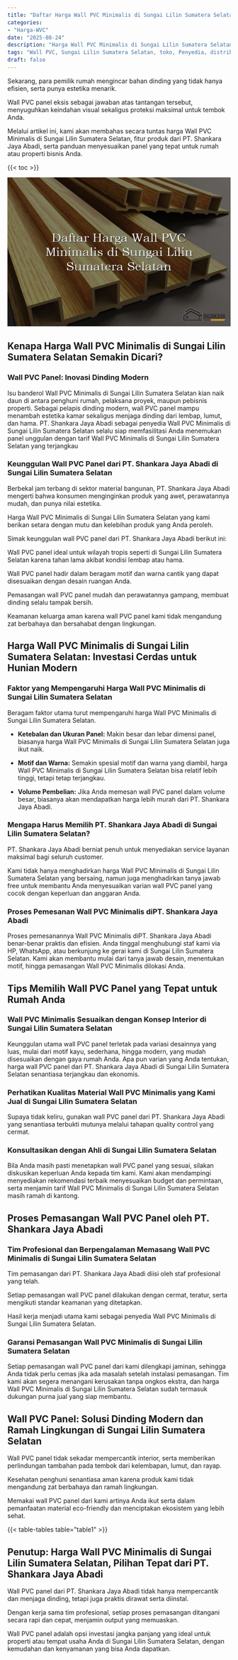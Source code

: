 ```yaml
---
title: "Daftar Harga Wall PVC Minimalis di Sungai Lilin Sumatera Selatan"
categories: 
- "Harga-WVC"
date: "2025-08-24"
description: "Harga Wall PVC Minimalis di Sungai Lilin Sumatera Selatan untuk rumah, perkantoran, serta gerai. Panel unggulan, beragam motif, warna menarik, dengan servis pemasangan ditangani oleh tenaga ahli berpengalaman dan jaminan resmi!|Servis distribusi Wall PVC Minimalis di Sungai Lilin Sumatera Selatan bagi keperluan hunian, kantor, atau toko, beserta material terbaik dan instalasi oleh tenaga ahli berpengalaman serta jaminan resmi.|Alternatif Wall PVC Minimalis di Sungai Lilin Sumatera Selatan yang andal bagi tempat tinggal, office, serta ritel, bersama material terbaik dan instalasi oleh tenaga ahli berpengalaman dan jaminan resmi.|Penjualan Wall PVC Minimalis di Sungai Lilin Sumatera Selatan bagi rumah, perkantoran, dan ritel, dengan panel unggulan dan pemasangan dikerjakan oleh tim berpengalaman, lengkap beserta jaminan resmi.}"
tags: "Wall PVC, Sungai Lilin Sumatera Selatan, toko, Penyedia, distributor"
draft: false
---
```


Sekarang, para pemilik rumah mengincar bahan dinding yang tidak hanya efisien, serta punya estetika menarik.

Wall PVC panel eksis sebagai jawaban atas tantangan tersebut, menyuguhkan keindahan visual sekaligus proteksi maksimal untuk tembok Anda.

Melalui artikel ini, kami akan membahas secara tuntas harga Wall PVC Minimalis di Sungai Lilin Sumatera Selatan, fitur produk dari PT. Shankara Jaya Abadi, serta panduan menyesuaikan panel yang tepat untuk rumah atau properti bisnis Anda.

{{< toc >}}

![Daftar Harga Wall PVC Minimalis di Sungai Lilin Sumatera Selatan](/images/Harga-WVC/Daftar-Harga-Wall-PVC-Minimalis-di-Sungai-Lilin-Sumatera-Selatan.png)


## Kenapa Harga Wall PVC Minimalis di Sungai Lilin Sumatera Selatan Semakin Dicari?

### Wall PVC Panel: Inovasi Dinding Modern

Isu banderol Wall PVC Minimalis di Sungai Lilin Sumatera Selatan kian naik daun di antara penghuni rumah, pelaksana proyek, maupun pebisnis properti. Sebagai pelapis dinding modern, wall PVC panel mampu menambah estetika kamar sekaligus menjaga dinding dari lembap, lumut, dan hama. PT. Shankara Jaya Abadi sebagai penyedia Wall PVC Minimalis di Sungai Lilin Sumatera Selatan selalu siap memfasilitasi Anda menemukan panel unggulan dengan tarif Wall PVC Minimalis di Sungai Lilin Sumatera Selatan yang terjangkau

### Keunggulan Wall PVC Panel dari PT. Shankara Jaya Abadi di Sungai Lilin Sumatera Selatan

Berbekal jam terbang di sektor material bangunan, PT. Shankara Jaya Abadi mengerti bahwa konsumen menginginkan produk yang awet, perawatannya mudah, dan punya nilai estetika.

Harga Wall PVC Minimalis di Sungai Lilin Sumatera Selatan yang kami berikan setara dengan mutu dan kelebihan produk yang Anda peroleh.

Simak keunggulan wall PVC panel dari PT. Shankara Jaya Abadi berikut ini:

Wall PVC panel ideal untuk wilayah tropis seperti di Sungai Lilin Sumatera Selatan karena tahan lama akibat kondisi lembap atau hama.

Wall PVC panel hadir dalam beragam motif dan warna cantik yang dapat disesuaikan dengan desain ruangan Anda.

Pemasangan wall PVC panel mudah dan perawatannya gampang, membuat dinding selalu tampak bersih.

Keamanan keluarga aman karena wall PVC panel kami tidak mengandung zat berbahaya dan bersahabat dengan lingkungan.

## Harga Wall PVC Minimalis di Sungai Lilin Sumatera Selatan: Investasi Cerdas untuk Hunian Modern

### Faktor yang Mempengaruhi Harga Wall PVC Minimalis di Sungai Lilin Sumatera Selatan

Beragam faktor utama turut mempengaruhi harga Wall PVC Minimalis di Sungai Lilin Sumatera Selatan.

- **Ketebalan dan Ukuran Panel:** Makin besar dan lebar dimensi panel, biasanya harga Wall PVC Minimalis di Sungai Lilin Sumatera Selatan juga ikut naik.

- **Motif dan Warna:** Semakin spesial motif dan warna yang diambil, harga Wall PVC Minimalis di Sungai Lilin Sumatera Selatan bisa relatif lebih tinggi, tetapi tetap terjangkau.

- **Volume Pembelian:** Jika Anda memesan wall PVC panel dalam volume besar, biasanya akan mendapatkan harga lebih murah dari PT. Shankara Jaya Abadi.

### Mengapa Harus Memilih PT. Shankara Jaya Abadi di Sungai Lilin Sumatera Selatan?

PT. Shankara Jaya Abadi berniat penuh untuk menyediakan service layanan maksimal bagi seluruh customer.

Kami tidak hanya menghadirkan harga Wall PVC Minimalis di Sungai Lilin Sumatera Selatan yang bersaing, namun juga menghadirkan tanya jawab free untuk membantu Anda menyesuaikan varian wall PVC panel yang cocok dengan keperluan dan anggaran Anda.

### Proses Pemesanan Wall PVC Minimalis diPT. Shankara Jaya Abadi

Proses pemesanannya Wall PVC Minimalis diPT. Shankara Jaya Abadi benar-benar praktis dan efisien. Anda tinggal menghubungi staf kami via HP, WhatsApp, atau berkunjung ke gerai kami di Sungai Lilin Sumatera Selatan. Kami akan membantu mulai dari tanya jawab desain, menentukan motif, hingga pemasangan Wall PVC Minimalis dilokasi Anda.

## Tips Memilih Wall PVC Panel yang Tepat untuk Rumah Anda

### Wall PVC Minimalis Sesuaikan dengan Konsep Interior di Sungai Lilin Sumatera Selatan

Keunggulan utama wall PVC panel terletak pada variasi desainnya yang luas, mulai dari motif kayu, sederhana, hingga modern, yang mudah disesuaikan dengan gaya rumah Anda. Apa pun varian yang Anda tentukan, harga wall PVC panel dari PT. Shankara Jaya Abadi di Sungai Lilin Sumatera Selatan senantiasa terjangkau dan ekonomis.

### Perhatikan Kualitas Material Wall PVC Minimalis yang Kami Jual di Sungai Lilin Sumatera Selatan

Supaya tidak keliru, gunakan wall PVC panel dari PT. Shankara Jaya Abadi yang senantiasa terbukti mutunya melalui tahapan quality control yang cermat.

### Konsultasikan dengan Ahli di Sungai Lilin Sumatera Selatan

Bila Anda masih pasti menetapkan wall PVC panel yang sesuai, silakan diskusikan keperluan Anda kepada tim kami. Kami akan mendampingi menyediakan rekomendasi terbaik menyesuaikan budget dan permintaan, serta menjamin tarif Wall PVC Minimalis di Sungai Lilin Sumatera Selatan masih ramah di kantong.

## Proses Pemasangan Wall PVC Panel oleh PT. Shankara Jaya Abadi

### Tim Profesional dan Berpengalaman Memasang Wall PVC Minimalis di Sungai Lilin Sumatera Selatan

Tim pemasangan dari PT. Shankara Jaya Abadi diisi oleh staf profesional yang telah.

Setiap pemasangan wall PVC panel dilakukan dengan cermat, teratur, serta mengikuti standar keamanan yang ditetapkan.

Hasil kerja menjadi utama kami sebagai penyedia Wall PVC Minimalis di Sungai Lilin Sumatera Selatan.

### Garansi Pemasangan Wall PVC Minimalis di Sungai Lilin Sumatera Selatan

Setiap pemasangan wall PVC panel dari kami dilengkapi jaminan, sehingga Anda tidak perlu cemas jika ada masalah setelah instalasi pemasangan. Tim kami akan segera menangani kerusakan tanpa ongkos ekstra, dan harga Wall PVC Minimalis di Sungai Lilin Sumatera Selatan sudah termasuk dukungan purna jual yang siap membantu.

## Wall PVC Panel: Solusi Dinding Modern dan Ramah Lingkungan di Sungai Lilin Sumatera Selatan

Wall PVC panel tidak sekadar mempercantik interior, serta memberikan perlindungan tambahan pada tembok dari kelembapan, lumut, dan rayap.

Kesehatan penghuni senantiasa aman karena produk kami tidak mengandung zat berbahaya dan ramah lingkungan.

Memakai wall PVC panel dari kami artinya Anda ikut serta dalam pemanfaatan material eco-friendly dan menciptakan ekosistem yang lebih sehat.

{{< table-tables table="table1" >}}

## Penutup: Harga Wall PVC Minimalis di Sungai Lilin Sumatera Selatan, Pilihan Tepat dari PT. Shankara Jaya Abadi

Wall PVC panel dari PT. Shankara Jaya Abadi tidak hanya mempercantik dan menjaga dinding, tetapi juga praktis dirawat serta diinstal.

Dengan kerja sama tim profesional, setiap proses pemasangan ditangani secara rapi dan cepat, menjamin output yang memuaskan.

Wall PVC panel adalah opsi investasi jangka panjang yang ideal untuk properti atau tempat usaha Anda di Sungai Lilin Sumatera Selatan, dengan kemudahan dan kenyamanan yang bisa Anda dapatkan.